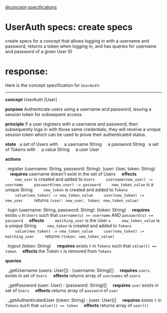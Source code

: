 
[@concept-specifications](../../background/concept-specifications.md)

# UserAuth specs: create specs
create specs for a concept that allows logging in with a username and password, returns a token when logging in, and has queries for username and password of a given User ID
# response:

Here is the concept specification for `UserAuth`:

---

**concept** UserAuth \[User]

**purpose** Authenticate users using a username and password, issuing a session token for subsequent access.

**principle** If a user registers with a username and password, then subsequently logs in with those same credentials, they will receive a unique session token which can be used to prove their authenticated status.

**state**
  a set of Users with
    a username String
    a password String
  a set of Tokens with
    a value String
    a user User

**actions**

  register (username: String, password: String): (user: User, token: String)
    **requires** username doesn't exist in the set of Users
    **effects**
        `new_user` is created and added to `Users`
        `username(new_user) := username`
        `password(new_user) := password`
        `new_token_value` is a unique String
        `new_token` is created and added to `Tokens`
        `value(new_token) := new_token_value`
        `user(new_token) := new_user`
        returns `(user: new_user, token: new_token_value)`

  login (username: String, password: String): (token: String)
    **requires** exists `u` in `Users` such that `username(u) == username` AND `password(u) == password`
    **effects**
        `matching_user` is the User `u`
        `new_token_value` is a unique String
        `new_token` is created and added to `Tokens`
        `value(new_token) := new_token_value`
        `user(new_token) := matching_user`
        returns `(token: new_token_value)`

  logout (token: String)
    **requires** exists `t` in `Tokens` such that `value(t) == token`
    **effects** the Token `t` is removed from `Tokens`

**queries**

  _getUsername (users: User\[]) : (username: String)\[]
    **requires** `users` exists in set of `Users`
    **effects** returns array of `usernames` of `users`

  _getPassword (user: User) : (password: String)\[]
    **requires** `user` exists in set of `Users`
    **effects** returns array of `password` of `user`

  _getAuthenticatedUser (token: String) : (user: User)\[]
    **requires** exists `t` in `Tokens` such that `value(t) == token`
    **effects** returns array of `user(t)`
